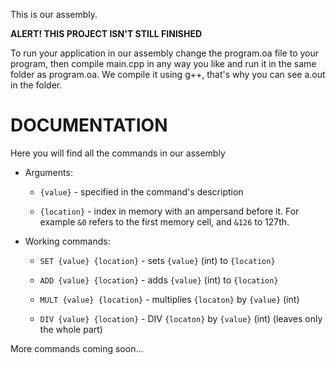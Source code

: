 This is our assembly.

**ALERT! THIS PROJECT ISN'T STILL FINISHED**

To run your application in our assembly change the program.oa file to your program, then compile main.cpp in any way you like and run it in the same folder as program.oa. We compile it using g++, that's why you can see a.out in the folder.



# DOCUMENTATION



Here you will find all the commands in our assembly


* Arguments:


  * ```{value}``` - specified in the command's description

  * ```{location}``` - index in memory with an ampersand before it. For example ```&0``` refers to the first memory cell, and ```&126``` to 127th.


* Working commands:


  * ```SET {value} {location}``` - sets ```{value}``` (int) to ```{location}```

  * ```ADD {value} {location}``` - adds ```{value}``` (int) to ```{location}```

  * ```MULT {value} {location}``` - multiplies ```{locaton}``` by ```{value}``` (int)

  * ```DIV {value} {location}``` - DIV ```{locaton}``` by ```{value}``` (int) (leaves only the whole part)


More commands coming soon...
